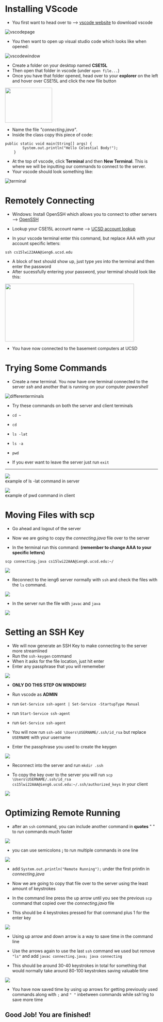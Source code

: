 # Installing VScode

* You first want to head over to --> [vscode website](https://code.visualstudio.com) to download vscode

![vscodepage](vsdownloadcircle.jpg)

* You then want to open up visual studio code which looks like when opened:

![vscodewindow](vscodeactual.png)

* Create a folder on your desktop named **CSE15L**
* Then open that folder in vscode (under `open file...`)
* Once you have that folder opened, head over to your **explorer** on the left and hover over CSE15L and click the new file button

<img src="newfile.jpg" width="155" height="115">

* Name the file *"connecting.java"*.
* Inside the class copy this piece of code:

```
public static void main(String[] args) {
        System.out.println("Hello Celestial Body!");
    }
```

* At the top of vscode, click **Terminal** and then **New Terminal**. This is where we will be inputting our commands to connect to the server.
* Your vscode should look something like:

![terminal](codeplusterminal.png)

# Remotely Connecting

* Windows: Install OpenSSH which allows you to connect to other servers --> [OpenSSH](https://docs.microsoft.com/en-us/windows-server/administration/openssh/openssh_install_firstuse)

* Lookup your CSE15L account name --> [UCSD account lookup](https://sdacs.ucsd.edu/~icc/index.php)

* In your vscode terminal enter this command, but replace AAA with your account specific letters:

`ssh cs15lwi22AAA@ieng6.ucsd.edu`

* A block of text should show up, just type *yes* into the terminal and then enter the password
* After sucessfully entering your password, your terminal should look like this:

<img src="connected.png" width="425" height="190">

* You have now connected to the basement computers at UCSD

# Trying Some Commands

* Create a new terminal. You now have one terminal connected to the server *ssh* and another that is running on your computer *powershell*

![differenterminals](diffterms.png)

* Try these commands on both the server and client terminals
* `cd ~`
* `cd`
* `ls -lat`
* `ls -a`
* `pwd`

* If you ever want to leave the server just run `exit`

---

![](lslatexamp.png)\
example of ls -lat command in server

![](pwdexamp.png)\
example of pwd command in client

# Moving Files with scp

* Go ahead and logout of the server

* Now we are going to copy the *connecting.java* file over to the server

* In the terminal run this command: **(remember to change AAA to your specific letters)**

`scp connecting.java cs15lwi22AAA@ieng6.ucsd.edu:~/` 

![](copyingfile.png)

* Reconnect to the ieng6 server normally with `ssh` and check the files with the `ls` command.

![](runningls.jpg)

* In the server run the file with `javac` and `java`

![](runningfile.png)

# Setting an SSH Key

* We will now generate an SSH Key to make connecting to the server more streamlined
* Run the `ssh-keygen` command
* When it asks for the file location, just hit enter
* Enter any passphrase that you will rememeber

![](keygen.png)

* **ONLY DO THIS STEP ON WINDOWS!**
* Run vscode as **ADMIN** 
* run `Get-Service ssh-agent | Set-Service -StartupType Manual`
* run `Start-Service ssh-agent`
* run `Get-Service ssh-agent`

* You will now run `ssh-add \Users\USERNAME/.ssh/id_rsa` but replace `USERNAME` with your username
* Enter the passphrase you used to create the keygen

![](getservice.png)

* Reconnect into the server and run `mkdir .ssh`

* To copy the key over to the server you will run `scp \Users\USERNAME/.ssh/id_rsa cs15lwi22AAA@ieng6.ucsd.edu:~/.ssh/authorized_keys` in your client

![](copyingkeyover.png)

# Optimizing Remote Running

* after an `ssh` command, you can include another command in **quotes** " " to run commands much faster

![](sshquotes.png)

* you can use semicolons **;** to run multiple commands in one line

![](semicolonexamp.png)

* add `System.out.println("Remote Running");` under the first println in *connecting.java*
* Now we are going to copy that file over to the server using the least amount of keystrokes

* In the command line press the up arrow until you see the previous `scp` command that copied over the *connecting.java* file
* This should be 4 keystrokes pressed for that command plus 1 for the enter key

![](scpsaving.jpg)

* Using up arrow and down arrow is a way to save time in the command line

* Use the arrows again to use the last `ssh` command we used but remove `"ls"` and add `javac connecting.java; java connecting`
* This should be around 30-40 keystrokes in total for something that would normally take around 80-100 keystrokes saving valuable time

![](sshsaving.png)

* You have now saved time by using up arrows for getting previously used commands along with `;` and `" "` inbetween commands while ssh'ing to save more time

## Good Job! You are finished!
